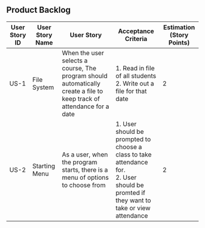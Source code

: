 ## Product Backlog

| User Story ID | User Story Name | User Story | Acceptance Criteria | Estimation (Story Points) |
|--------------|-----------|--------|-------------|--------------------------------|
| US-1 | File System | When the user selects a course, The program should automatically create a file to keep track of attendance for a date | 1. Read in file of all students <br/> 2. Write out a file for that date | 2 |
| US-2 | Starting Menu | As a user, when the program starts, there is a menu of options to choose from | 1. User should be prompted to choose a class to take attendance for. <br/>2. User should be promted if they want to take or view attendance | 2 |

